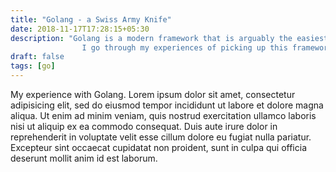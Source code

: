 ```yaml
---
title: "Golang - a Swiss Army Knife"
date: 2018-11-17T17:28:15+05:30
description: "Golang is a modern framework that is arguably the easiest to pick up and has the least learning curve.
                I go through my experiences of picking up this framework and building a simple application."
draft: false
tags: [go]
---
```


My experience with Golang.
Lorem ipsum dolor sit amet, consectetur adipisicing elit, sed do eiusmod tempor incididunt ut labore et dolore magna aliqua. Ut enim ad minim veniam, quis nostrud exercitation ullamco laboris nisi ut aliquip ex ea commodo consequat. Duis aute irure dolor in reprehenderit in voluptate velit esse cillum dolore eu fugiat nulla pariatur. Excepteur sint occaecat cupidatat non proident, sunt in culpa qui officia deserunt mollit anim id est laborum.